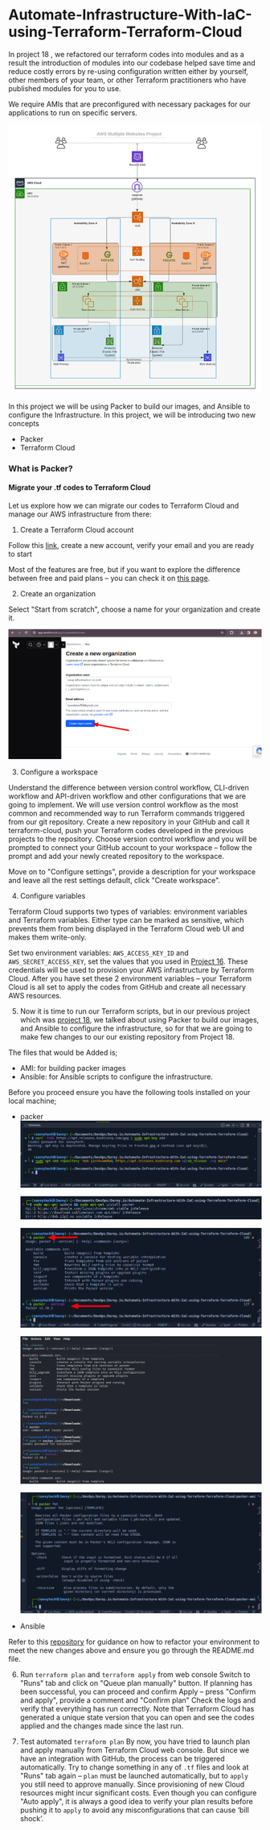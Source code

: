 # Automate-Infrastructure-With-IaC-using-Terraform-Terraform-Cloud
In project 18 , we refactored our terraform codes into modules and as a result the introduction of modules into our codebase helped save time and reduce costly errors by re-using configuration written either by yourself, other members of your team, or other Terraform practitioners who have published modules for you to use.

We require AMIs that are preconfigured with necessary packages for our applications to run on specific servers.

![](./images/Architecture-Diagram.png)

In this project we will be using Packer to build our images, and Ansible to configure the Infrastructure.
In this project, we will be introducing two new concepts

* Packer
* Terraform Cloud

### What is Packer?
#### Migrate your .tf codes to Terraform Cloud
Let us explore how we can migrate our codes to Terraform Cloud and manage our AWS infrastructure from there:

1. Create a Terraform Cloud account

Follow this [link](https://app.terraform.io/signup/account), create a new account, verify your email and you are ready to start

Most of the features are free, but if you want to explore the difference between free and paid plans – you can check it on [this page](https://www.hashicorp.com/products/terraform/pricing).

2. Create an organization

 Select "Start from scratch", choose a name for your organization and create it.

  ![](./images/organization.png)

3. Configure a workspace

Understand the difference between version control workflow, CLI-driven workflow and API-driven workflow and other configurations that we are going to implement. We will use version control workflow as the most common and recommended way to run Terraform commands triggered from our git repository. Create a new repository in your GitHub and call it terraform-cloud, push your Terraform codes developed in the previous projects to the repository. Choose version control workflow and you will be prompted to connect your GitHub account to your workspace – follow the prompt and add your newly created repository to the workspace.

Move on to "Configure settings", provide a description for your workspace and leave all the rest settings default, click "Create workspace".

4. Configure variables 

Terraform Cloud supports two types of variables: environment variables and Terraform variables. Either type can be marked as sensitive, which prevents them from being displayed in the Terraform Cloud web UI and makes them write-only. 

Set two environment variables: `AWS_ACCESS_KEY_ID` and `AWS_SECRET_ACCESS_KEY`, set the values that you used in [Project 16](https://github.com/lateef-taiwo/AUTOMATE-INFRASTRUCTURE-WITH-IAC-USING-TERRAFORM-PART-1). These credentials will be used to provision your AWS infrastructure by Terraform Cloud. After you have set these 2 environment variables – your Terraform Cloud is all set to apply the codes from GitHub and create all necessary AWS resources.

5. Now it is time to run our Terraform scripts, but in our previous project which was [project 18](https://github.com/lateef-taiwo/AUTOMATE-INFRASTRUCTURE-WITH-IAC-USING-TERRAFORM-PART-3-REFACTORING-USING-MODULES), we talked about using Packer to build our images, and Ansible to configure the infrastructure, so for that we are going to make few changes to our our existing repository from Project 18.

The files that would be Added is;

* AMI: for building packer images
* Ansible: for Ansible scripts to configure the infrastructure.

Before you proceed ensure you have the following tools installed on your local machine;

* packer
  ![](./images/packer-install.png)

  ![](./images/packer-install-2.png)

  ![](./images/packer.png)

  ![](./images/packer-2.png)

  ![](./images/packer-fmt.png)

* Ansible

Refer to this [repository](https://github.com/darey-devops/PBL-project-19.git) for guidance on how to refactor your environment to meet the new changes above and ensure you go through the README.md file.

6. Run `terraform plan` and `terraform apply` from web console Switch to "Runs" tab and click on "Queue plan manually" button. If planning has been successful, you can proceed and confirm Apply – press "Confirm and apply", provide a comment and "Confirm plan" Check the logs and verify that everything has run correctly. Note that Terraform Cloud has generated a unique state version that you can open and see the codes applied and the changes made since the last run.

7. Test automated `terraform plan` By now, you have tried to launch plan and apply manually from Terraform Cloud web console. But since we have an integration with GitHub, the process can be triggered automatically. Try to change something in any of `.tf` files and look at "Runs" tab again – `plan` must be launched automatically, but to `apply` you still need to approve manually. Since provisioning of new Cloud resources might incur significant costs. Even though you can configure "Auto apply", it is always a good idea to verify your plan results before pushing it to `apply` to avoid any misconfigurations that can cause ‘bill shock’.